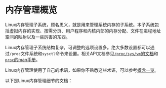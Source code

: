 # 内存管理概览

Linux内存管理子系统，顾名思义，就是用来管理系统内存的子系统。本子系统包括虚拟内存的实现、按需分页、用户程序和内核内部的内存分配、文件在进程地址空间的映射以及一些厉害的东西。

Linux内存管理子系统结构复杂，可调整的选项设置多。绝大多数设置都可以通过`/proc`文件系统和`sysctl`命令来设置。相关API文档参见[`/proc/sys/vm`的文档](https://www.kernel.org/doc/Documentation/sysctl/vm.txt)和[`proc`的man手册]()。

Linux内存管理使用了自己的术语，如果你不熟悉这些术语，可以参考[概念一览](https://www.kernel.org/doc/html/latest/admin-guide/mm/concepts.html)。

以下是Linux内存管理细节的文档：

